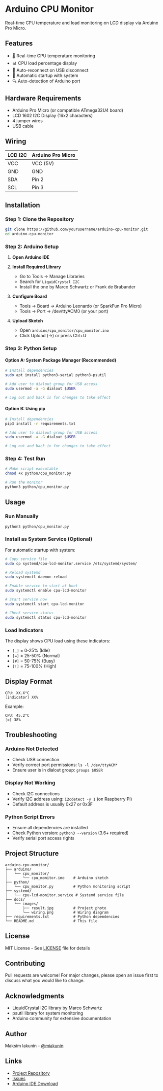 # Arduino CPU Monitor

Real-time CPU temperature and load monitoring on LCD display via Arduino Pro Micro.

## Features

- 🌡️ Real-time CPU temperature monitoring
- 📊 CPU load percentage display
- 🔌 Auto-reconnect on USB disconnect
- 🚀 Automatic startup with system
- 🔍 Auto-detection of Arduino port

## Hardware Requirements

- Arduino Pro Micro (or compatible ATmega32U4 board)
- LCD 1602 I2C Display (16x2 characters)
- 4 jumper wires
- USB cable

## Wiring

| LCD I2C | Arduino Pro Micro |
|---------|------------------|
| VCC     | VCC (5V)        |
| GND     | GND             |
| SDA     | Pin 2           |
| SCL     | Pin 3           |

## Installation

### Step 1: Clone the Repository

```bash
git clone https://github.com/yourusername/arduino-cpu-monitor.git
cd arduino-cpu-monitor
```

### Step 2: Arduino Setup

1. **Open Arduino IDE**
2. **Install Required Library**
   - Go to Tools → Manage Libraries
   - Search for `LiquidCrystal I2C`
   - Install the one by Marco Schwartz or Frank de Brabander

3. **Configure Board**
   - Tools → Board → Arduino Leonardo (or SparkFun Pro Micro)
   - Tools → Port → /dev/ttyACM0 (or your port)

4. **Upload Sketch**
   - Open `arduino/cpu_monitor/cpu_monitor.ino`
   - Click Upload (→) or press Ctrl+U

### Step 3: Python Setup

#### Option A: System Package Manager (Recommended)

```bash
# Install dependencies
sudo apt install python3-serial python3-psutil

# Add user to dialout group for USB access
sudo usermod -a -G dialout $USER

# Log out and back in for changes to take effect
```

#### Option B: Using pip

```bash
# Install dependencies
pip3 install -r requirements.txt

# Add user to dialout group for USB access
sudo usermod -a -G dialout $USER

# Log out and back in for changes to take effect
```

### Step 4: Test Run

```bash
# Make script executable
chmod +x python/cpu_monitor.py

# Run the monitor
python3 python/cpu_monitor.py
```

## Usage

### Run Manually

```bash
python3 python/cpu_monitor.py
```

### Install as System Service (Optional)

For automatic startup with system:

```bash
# Copy service file
sudo cp systemd/cpu-lcd-monitor.service /etc/systemd/system/

# Reload systemd
sudo systemctl daemon-reload

# Enable service to start at boot
sudo systemctl enable cpu-lcd-monitor

# Start service now
sudo systemctl start cpu-lcd-monitor

# Check service status
sudo systemctl status cpu-lcd-monitor
```

### Load Indicators

The display shows CPU load using these indicators:

- `[_]` = 0-25% (Idle)
- `[=]` = 25-50% (Normal)
- `[#]` = 50-75% (Busy)
- `[!]` = 75-100% (High)

## Display Format

```
CPU: XX.X°C
[indicator] XX%
```

Example:
```
CPU: 45.2°C
[=] 38%
```

## Troubleshooting

### Arduino Not Detected

- Check USB connection
- Verify correct port permissions: `ls -l /dev/ttyACM*`
- Ensure user is in dialout group: `groups $USER`

### Display Not Working

- Check I2C connections
- Verify I2C address using: `i2cdetect -y 1` (on Raspberry Pi)
- Default address is usually 0x27 or 0x3F

### Python Script Errors

- Ensure all dependencies are installed
- Check Python version: `python3 --version` (3.6+ required)
- Verify serial port access rights

## Project Structure

```
arduino-cpu-monitor/
├── arduino/
│   └── cpu_monitor/
│       └── cpu_monitor.ino    # Arduino sketch
├── python/
│   └── cpu_monitor.py         # Python monitoring script
├── systemd/
│   └── cpu-lcd-monitor.service # Systemd service file
├── docs/
│   └── images/
│       ├── result.jpg         # Project photo
│       └── wiring.png         # Wiring diagram
├── requirements.txt           # Python dependencies
└── README.md                  # This file
```

## License

MIT License - See [LICENSE](LICENSE) file for details

## Contributing

Pull requests are welcome! For major changes, please open an issue first to discuss what you would like to change.

## Acknowledgments

- LiquidCrystal I2C library by Marco Schwartz
- psutil library for system monitoring
- Arduino community for extensive documentation

## Author

Maksim Iakunin - [@miakunin](https://github.com/miakunin)

## Links

- [Project Repository](https://github.com/miakunin/arduino-cpu-monitor)
- [Issues](https://github.com/miakunin/arduino-cpu-monitor/issues)
- [Arduino IDE Download](https://www.arduino.cc/en/software)
